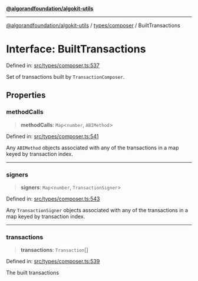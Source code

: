 [**@algorandfoundation/algokit-utils**](../../../README.md)

***

[@algorandfoundation/algokit-utils](../../../README.md) / [types/composer](../README.md) / BuiltTransactions

# Interface: BuiltTransactions

Defined in: [src/types/composer.ts:537](https://github.com/algorandfoundation/algokit-utils-ts/blob/main/src/types/composer.ts#L537)

Set of transactions built by `TransactionComposer`.

## Properties

### methodCalls

> **methodCalls**: `Map`\<`number`, `ABIMethod`\>

Defined in: [src/types/composer.ts:541](https://github.com/algorandfoundation/algokit-utils-ts/blob/main/src/types/composer.ts#L541)

Any `ABIMethod` objects associated with any of the transactions in a map keyed by transaction index.

***

### signers

> **signers**: `Map`\<`number`, `TransactionSigner`\>

Defined in: [src/types/composer.ts:543](https://github.com/algorandfoundation/algokit-utils-ts/blob/main/src/types/composer.ts#L543)

Any `TransactionSigner` objects associated with any of the transactions in a map keyed by transaction index.

***

### transactions

> **transactions**: `Transaction`[]

Defined in: [src/types/composer.ts:539](https://github.com/algorandfoundation/algokit-utils-ts/blob/main/src/types/composer.ts#L539)

The built transactions
